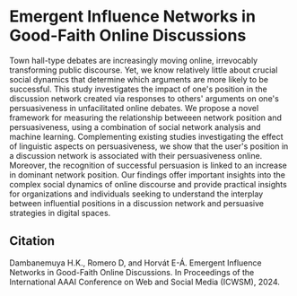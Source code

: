 # Emergent Influence Networks in Good-Faith Online Discussions

Town hall-type debates are increasingly moving online, irrevocably transforming public discourse. Yet, we know relatively little about crucial social dynamics that determine which arguments are more likely to be successful. This study investigates the impact of one's position in the discussion network created via responses to others' arguments on one's persuasiveness in unfacilitated online debates. We propose a novel framework for measuring the relationship betweeen network position and persuasiveness, using a combination of social network analysis and machine learning. Complementing existing studies investigating the effect of linguistic aspects on persuasiveness, we show that the user's position in a discussion network is associated with their persuasiveness online. Moreover, the recognition of successful persuasion is linked to an increase in dominant network position. Our findings offer important insights into the complex social dynamics of online discourse and provide practical insights for organizations and individuals seeking to understand the interplay between influential positions in a discussion network and persuasive strategies in digital spaces.

## Citation

Dambanemuya H.K., Romero D, and Horvát E-Á. Emergent Influence Networks in Good-Faith Online Discussions. In Proceedings of the International AAAI Conference on Web and Social Media (ICWSM), 2024.
